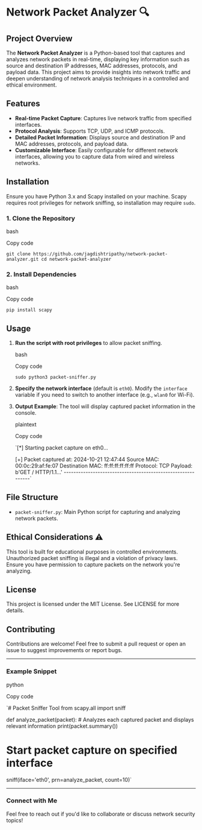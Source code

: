 Network Packet Analyzer 🔍
==========================

Project Overview
----------------

The **Network Packet Analyzer** is a Python-based tool that captures and analyzes network packets in real-time, displaying key information such as source and destination IP addresses, MAC addresses, protocols, and payload data. This project aims to provide insights into network traffic and deepen understanding of network analysis techniques in a controlled and ethical environment.

Features
--------

-   **Real-time Packet Capture**: Captures live network traffic from specified interfaces.
-   **Protocol Analysis**: Supports TCP, UDP, and ICMP protocols.
-   **Detailed Packet Information**: Displays source and destination IP and MAC addresses, protocols, and payload data.
-   **Customizable Interface**: Easily configurable for different network interfaces, allowing you to capture data from wired and wireless networks.

Installation
------------

Ensure you have Python 3.x and Scapy installed on your machine. Scapy requires root privileges for network sniffing, so installation may require `sudo`.

### 1\. Clone the Repository

bash

Copy code

`git clone https://github.com/jagdishtripathy/network-packet-analyzer.git
cd network-packet-analyzer`

### 2\. Install Dependencies

bash

Copy code

`pip install scapy`

Usage
-----

1.  **Run the script with root privileges** to allow packet sniffing.

    bash

    Copy code

    `sudo python3 packet-sniffer.py`

2.  **Specify the network interface** (default is `eth0`). Modify the `interface` variable if you need to switch to another interface (e.g., `wlan0` for Wi-Fi).

3.  **Output Example**: The tool will display captured packet information in the console.

    plaintext

    Copy code

    `[*] Starting packet capture on eth0...

    [+] Packet captured at: 2024-10-21 12:47:44
    Source MAC: 00:0c:29:af:fe:07
    Destination MAC: ff:ff:ff:ff:ff:ff
    Protocol: TCP
    Payload: b'GET / HTTP/1.1...'
    ------------------------------------------------------------`

File Structure
--------------

-   `packet-sniffer.py`: Main Python script for capturing and analyzing network packets.

Ethical Considerations ⚠️
-------------------------

This tool is built for educational purposes in controlled environments. Unauthorized packet sniffing is illegal and a violation of privacy laws. Ensure you have permission to capture packets on the network you're analyzing.

License
-------

This project is licensed under the MIT License. See LICENSE for more details.

Contributing
------------

Contributions are welcome! Feel free to submit a pull request or open an issue to suggest improvements or report bugs.

* * * * *

### Example Snippet

python

Copy code

`# Packet Sniffer Tool
from scapy.all import sniff

def analyze_packet(packet):
    # Analyzes each captured packet and displays relevant information
    print(packet.summary())

# Start packet capture on specified interface
sniff(iface='eth0', prn=analyze_packet, count=10)`

* * * * *

### Connect with Me

Feel free to reach out if you'd like to collaborate or discuss network security topics!
